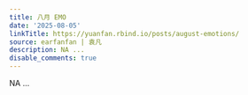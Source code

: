 ```yaml
---
title: 八月 EMO
date: '2025-08-05'
linkTitle: https://yuanfan.rbind.io/posts/august-emotions/
source: earfanfan | 袁凡
description: NA ...
disable_comments: true
---
```

NA ...